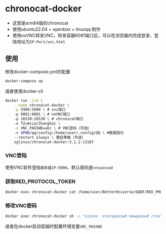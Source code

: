 # chronocat-docker

- 这里是arm64版的chronocat
- 使用ubuntu22.04 + openbox + linuxqq 制作
- 使用noVNC转发VNC，转发容器6081端口后，可以在浏览器内完成登录，登陆地址为`IP:Port/vnc.html`

## 使用

修改docker-compose.yml的配置

```bash
docker-compose up
```

或者使用docker-cli

```bash
docker run -itd \
	--name chronocat-docker \
	-p 5900:5900 \ # vnc端口
	-p 6081:6081 \ # noVNC端口
	-p 16530:16530 \ # chronocat端口
	-e TZ=Asia/Shanghai \
	-e VNC_PASSWD=abc \ # VNC密码（可选）
	-v $PWD/qq/config:/home/user/.config/QQ \ #数据固化
	--restart always \ 重启策略（可选）
	zglinus/chronocat-docker:3.1.2-13107
```

### VNC登陆

使用VNC软件登陆`服务器IP:5900`，默认密码是`vncpasswd`

### 获取RED_PROTOCOL_TOKEN

```bash
docker exec chronocat-docker cat /home/user/BetterUniverse/QQNT/RED_PROTOCOL_TOKEN
```

### 修改VNC密码

```bash
docker exec chronocat-docker sh -c "x11vnc -storepasswd newpasswd /root/.vnc/passwd"
```

或者在docker启动容器时配置环境变量`VNC_PASSWD`

